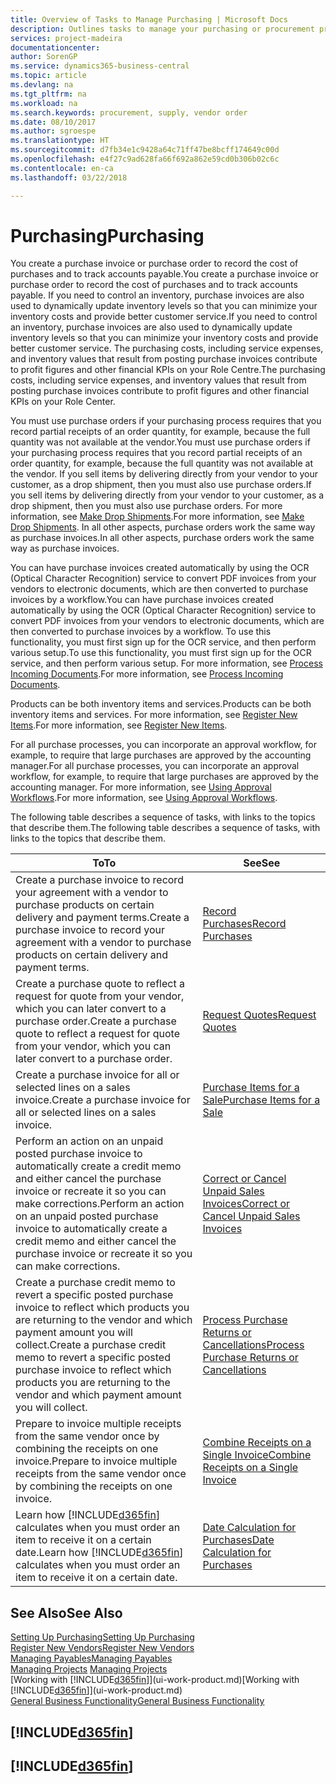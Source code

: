 ```yaml
---
title: Overview of Tasks to Manage Purchasing | Microsoft Docs
description: Outlines tasks to manage your purchasing or procurement processes, including how purchase invoices and purchase orders work.
services: project-madeira
documentationcenter: 
author: SorenGP
ms.service: dynamics365-business-central
ms.topic: article
ms.devlang: na
ms.tgt_pltfrm: na
ms.workload: na
ms.search.keywords: procurement, supply, vendor order
ms.date: 08/10/2017
ms.author: sgroespe
ms.translationtype: HT
ms.sourcegitcommit: d7fb34e1c9428a64c71ff47be8bcff174649c00d
ms.openlocfilehash: e4f27c9ad628fa66f692a862e59cd0b306b02c6c
ms.contentlocale: en-ca
ms.lasthandoff: 03/22/2018

---
```

# <a name="purchasing"></a><span data-ttu-id="d64eb-103">Purchasing</span><span class="sxs-lookup"><span data-stu-id="d64eb-103">Purchasing</span></span>
<span data-ttu-id="d64eb-104">You create a purchase invoice or purchase order to record the cost of purchases and to track accounts payable.</span><span class="sxs-lookup"><span data-stu-id="d64eb-104">You create a purchase invoice or purchase order to record the cost of purchases and to track accounts payable.</span></span> <span data-ttu-id="d64eb-105">If you need to control an inventory, purchase invoices are also used to dynamically update inventory levels so that you can minimize your inventory costs and provide better customer service.</span><span class="sxs-lookup"><span data-stu-id="d64eb-105">If you need to control an inventory, purchase invoices are also used to dynamically update inventory levels so that you can minimize your inventory costs and provide better customer service.</span></span> <span data-ttu-id="d64eb-106">The purchasing costs, including service expenses, and inventory values that result from posting purchase invoices contribute to profit figures and other financial KPIs on your Role Centre.</span><span class="sxs-lookup"><span data-stu-id="d64eb-106">The purchasing costs, including service expenses, and inventory values that result from posting purchase invoices contribute to profit figures and other financial KPIs on your Role Center.</span></span>

<span data-ttu-id="d64eb-107">You must use purchase orders if your purchasing process requires that you record partial receipts of an order quantity, for example, because the full quantity was not available at the vendor.</span><span class="sxs-lookup"><span data-stu-id="d64eb-107">You must use purchase orders if your purchasing process requires that you record partial receipts of an order quantity, for example, because the full quantity was not available at the vendor.</span></span> <span data-ttu-id="d64eb-108">If you sell items by delivering directly from your vendor to your customer, as a drop shipment, then you must also use purchase orders.</span><span class="sxs-lookup"><span data-stu-id="d64eb-108">If you sell items by delivering directly from your vendor to your customer, as a drop shipment, then you must also use purchase orders.</span></span> <span data-ttu-id="d64eb-109">For more information, see [Make Drop Shipments](sales-how-drop-shipment.md).</span><span class="sxs-lookup"><span data-stu-id="d64eb-109">For more information, see [Make Drop Shipments](sales-how-drop-shipment.md).</span></span> <span data-ttu-id="d64eb-110">In all other aspects, purchase orders work the same way as purchase invoices.</span><span class="sxs-lookup"><span data-stu-id="d64eb-110">In all other aspects, purchase orders work the same way as purchase invoices.</span></span>

<span data-ttu-id="d64eb-111">You can have purchase invoices created automatically by using the OCR (Optical Character Recognition) service to convert PDF invoices from your vendors to electronic documents, which are then converted to purchase invoices by a workflow.</span><span class="sxs-lookup"><span data-stu-id="d64eb-111">You can have purchase invoices created automatically by using the OCR (Optical Character Recognition) service to convert PDF invoices from your vendors to electronic documents, which are then converted to purchase invoices by a workflow.</span></span> <span data-ttu-id="d64eb-112">To use this functionality, you must first sign up for the OCR service, and then perform various setup.</span><span class="sxs-lookup"><span data-stu-id="d64eb-112">To use this functionality, you must first sign up for the OCR service, and then perform various setup.</span></span> <span data-ttu-id="d64eb-113">For more information, see [Process Incoming Documents](across-process-income-documents.md).</span><span class="sxs-lookup"><span data-stu-id="d64eb-113">For more information, see [Process Incoming Documents](across-process-income-documents.md).</span></span>      

<span data-ttu-id="d64eb-114">Products can be both inventory items and services.</span><span class="sxs-lookup"><span data-stu-id="d64eb-114">Products can be both inventory items and services.</span></span> <span data-ttu-id="d64eb-115">For more information, see [Register New Items](inventory-how-register-new-items.md).</span><span class="sxs-lookup"><span data-stu-id="d64eb-115">For more information, see [Register New Items](inventory-how-register-new-items.md).</span></span>

<span data-ttu-id="d64eb-116">For all purchase processes, you can incorporate an approval workflow, for example, to require that large purchases are approved by the accounting manager.</span><span class="sxs-lookup"><span data-stu-id="d64eb-116">For all purchase processes, you can incorporate an approval workflow, for example, to require that large purchases are approved by the accounting manager.</span></span> <span data-ttu-id="d64eb-117">For more information, see [Using Approval Workflows](across-how-use-approval-workflows.md).</span><span class="sxs-lookup"><span data-stu-id="d64eb-117">For more information, see [Using Approval Workflows](across-how-use-approval-workflows.md).</span></span>

<span data-ttu-id="d64eb-118">The following table describes a sequence of tasks, with links to the topics that describe them.</span><span class="sxs-lookup"><span data-stu-id="d64eb-118">The following table describes a sequence of tasks, with links to the topics that describe them.</span></span>

| <span data-ttu-id="d64eb-119">To</span><span class="sxs-lookup"><span data-stu-id="d64eb-119">To</span></span> | <span data-ttu-id="d64eb-120">See</span><span class="sxs-lookup"><span data-stu-id="d64eb-120">See</span></span> |
| --- | --- |
| <span data-ttu-id="d64eb-121">Create a purchase invoice to record your agreement with a vendor to purchase products on certain delivery and payment terms.</span><span class="sxs-lookup"><span data-stu-id="d64eb-121">Create a purchase invoice to record your agreement with a vendor to purchase products on certain delivery and payment terms.</span></span> |[<span data-ttu-id="d64eb-122">Record Purchases</span><span class="sxs-lookup"><span data-stu-id="d64eb-122">Record Purchases</span></span>](purchasing-how-record-purchases.md) |
|<span data-ttu-id="d64eb-123">Create a purchase quote to reflect a request for quote from your vendor, which you can later convert to a purchase order.</span><span class="sxs-lookup"><span data-stu-id="d64eb-123">Create a purchase quote to reflect a request for quote from your vendor, which you can later convert to a purchase order.</span></span>|[<span data-ttu-id="d64eb-124">Request Quotes</span><span class="sxs-lookup"><span data-stu-id="d64eb-124">Request Quotes</span></span>](purchasing-how-request-quotes.md)|
| <span data-ttu-id="d64eb-125">Create a purchase invoice for all or selected lines on a sales invoice.</span><span class="sxs-lookup"><span data-stu-id="d64eb-125">Create a purchase invoice for all or selected lines on a sales invoice.</span></span> |[<span data-ttu-id="d64eb-126">Purchase Items for a Sale</span><span class="sxs-lookup"><span data-stu-id="d64eb-126">Purchase Items for a Sale</span></span>](purchasing-how-purchase-products-sale.md) |
| <span data-ttu-id="d64eb-127">Perform an action on an unpaid posted purchase invoice to automatically create a credit memo and either cancel the purchase invoice or recreate it so you can make corrections.</span><span class="sxs-lookup"><span data-stu-id="d64eb-127">Perform an action on an unpaid posted purchase invoice to automatically create a credit memo and either cancel the purchase invoice or recreate it so you can make corrections.</span></span> |[<span data-ttu-id="d64eb-128">Correct or Cancel Unpaid Sales Invoices</span><span class="sxs-lookup"><span data-stu-id="d64eb-128">Correct or Cancel Unpaid Sales Invoices</span></span>](purchasing-how-correct-cancel-unpaid-purchase-invoices.md) |
| <span data-ttu-id="d64eb-129">Create a purchase credit memo to revert a specific posted purchase invoice to reflect which products you are returning to the vendor and which payment amount you will collect.</span><span class="sxs-lookup"><span data-stu-id="d64eb-129">Create a purchase credit memo to revert a specific posted purchase invoice to reflect which products you are returning to the vendor and which payment amount you will collect.</span></span> |[<span data-ttu-id="d64eb-130">Process Purchase Returns or Cancellations</span><span class="sxs-lookup"><span data-stu-id="d64eb-130">Process Purchase Returns or Cancellations</span></span>](purchasing-how-register-new-vendors.md) |
|<span data-ttu-id="d64eb-131">Prepare to invoice multiple receipts from the same vendor once by combining the receipts on one invoice.</span><span class="sxs-lookup"><span data-stu-id="d64eb-131">Prepare to invoice multiple receipts from the same vendor once by combining the receipts on one invoice.</span></span>|[<span data-ttu-id="d64eb-132">Combine Receipts on a Single Invoice</span><span class="sxs-lookup"><span data-stu-id="d64eb-132">Combine Receipts on a Single Invoice</span></span>](purchasing-how-to-combine-receipts.md)|
| <span data-ttu-id="d64eb-133">Learn how [!INCLUDE[d365fin](includes/d365fin_md.md)] calculates when you must order an item to receive it on a certain date.</span><span class="sxs-lookup"><span data-stu-id="d64eb-133">Learn how [!INCLUDE[d365fin](includes/d365fin_md.md)] calculates when you must order an item to receive it on a certain date.</span></span>|[<span data-ttu-id="d64eb-134">Date Calculation for Purchases</span><span class="sxs-lookup"><span data-stu-id="d64eb-134">Date Calculation for Purchases</span></span>](purchasing-date-calculation-for-purchases.md)|

## <a name="see-also"></a><span data-ttu-id="d64eb-135">See Also</span><span class="sxs-lookup"><span data-stu-id="d64eb-135">See Also</span></span>
[<span data-ttu-id="d64eb-136">Setting Up Purchasing</span><span class="sxs-lookup"><span data-stu-id="d64eb-136">Setting Up Purchasing</span></span>](purchasing-setup-purchasing.md)  
[<span data-ttu-id="d64eb-137">Register New Vendors</span><span class="sxs-lookup"><span data-stu-id="d64eb-137">Register New Vendors</span></span>](purchasing-how-register-new-vendors.md)  
[<span data-ttu-id="d64eb-138">Managing Payables</span><span class="sxs-lookup"><span data-stu-id="d64eb-138">Managing Payables</span></span>](payables-manage-payables.md)  
<span data-ttu-id="d64eb-139">[Managing Projects](projects-manage-projects.md)  </span><span class="sxs-lookup"><span data-stu-id="d64eb-139">[Managing Projects](projects-manage-projects.md)  </span></span>  
<span data-ttu-id="d64eb-140">[Working with [!INCLUDE[d365fin](includes/d365fin_md.md)]](ui-work-product.md)</span><span class="sxs-lookup"><span data-stu-id="d64eb-140">[Working with [!INCLUDE[d365fin](includes/d365fin_md.md)]](ui-work-product.md)</span></span>  
[<span data-ttu-id="d64eb-141">General Business Functionality</span><span class="sxs-lookup"><span data-stu-id="d64eb-141">General Business Functionality</span></span>](ui-across-business-areas.md)

## [!INCLUDE[d365fin](includes/free_trial_md.md)]  
## [!INCLUDE[d365fin](includes/training_link_md.md)]

